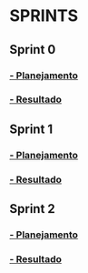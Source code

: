 # SPRINTS

## Sprint 0

### [- Planejamento](./sprint0/planejamento.md) 

### [- Resultado](./sprint0/resultado.md)

## Sprint 1

### [- Planejamento](./sprint1/planejamento.md) 

### [- Resultado](./sprint1/resultado.md)

## Sprint 2

### [- Planejamento](./sprint2/planejamento.md) 

### [- Resultado](./sprint2/resultado.md)